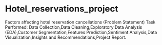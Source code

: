 # Hotel_reservations_project
Factors affecting hotel reservation cancellations (Problem Statement)
Task Performed:
Data Collection,Data Cleaning,Exploratory Data Analysis (EDA),Customer Segmentation,Features Prediction,Sentiment Analysis,Data Visualization,Insights and Recommendations,Project Report.
